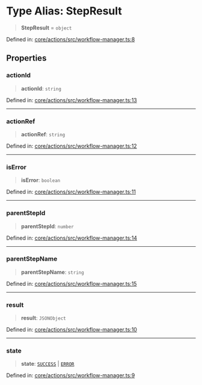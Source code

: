 # Type Alias: StepResult

> **StepResult** = `object`

Defined in: [core/actions/src/workflow-manager.ts:8](https://github.com/LaWebcapsule/orbits/blob/926d7670e86e6f73526a4a346bafd3821a9bbf94/core/actions/src/workflow-manager.ts#L8)

## Properties

### actionId

> **actionId**: `string`

Defined in: [core/actions/src/workflow-manager.ts:13](https://github.com/LaWebcapsule/orbits/blob/926d7670e86e6f73526a4a346bafd3821a9bbf94/core/actions/src/workflow-manager.ts#L13)

***

### actionRef

> **actionRef**: `string`

Defined in: [core/actions/src/workflow-manager.ts:12](https://github.com/LaWebcapsule/orbits/blob/926d7670e86e6f73526a4a346bafd3821a9bbf94/core/actions/src/workflow-manager.ts#L12)

***

### isError

> **isError**: `boolean`

Defined in: [core/actions/src/workflow-manager.ts:11](https://github.com/LaWebcapsule/orbits/blob/926d7670e86e6f73526a4a346bafd3821a9bbf94/core/actions/src/workflow-manager.ts#L11)

***

### parentStepId

> **parentStepId**: `number`

Defined in: [core/actions/src/workflow-manager.ts:14](https://github.com/LaWebcapsule/orbits/blob/926d7670e86e6f73526a4a346bafd3821a9bbf94/core/actions/src/workflow-manager.ts#L14)

***

### parentStepName

> **parentStepName**: `string`

Defined in: [core/actions/src/workflow-manager.ts:15](https://github.com/LaWebcapsule/orbits/blob/926d7670e86e6f73526a4a346bafd3821a9bbf94/core/actions/src/workflow-manager.ts#L15)

***

### result

> **result**: `JSONObject`

Defined in: [core/actions/src/workflow-manager.ts:10](https://github.com/LaWebcapsule/orbits/blob/926d7670e86e6f73526a4a346bafd3821a9bbf94/core/actions/src/workflow-manager.ts#L10)

***

### state

> **state**: [`SUCCESS`](../enumerations/ActionState.md#success) \| [`ERROR`](../enumerations/ActionState.md#error)

Defined in: [core/actions/src/workflow-manager.ts:9](https://github.com/LaWebcapsule/orbits/blob/926d7670e86e6f73526a4a346bafd3821a9bbf94/core/actions/src/workflow-manager.ts#L9)
